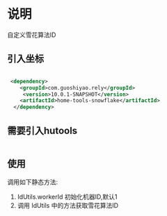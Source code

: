 # 说明

自定义雪花算法ID

## 引入坐标
```xml

 <dependency>
    <groupId>com.guoshiyao.rely</groupId>
     <version>10.0.1-SNAPSHOT</version>
    <artifactId>home-tools-snowflake</artifactId>
  </dependency>

```
     
     
     
## 需要引入hutools

```xml


```


## 使用

调用如下静态方法:

1. IdUtils.workerId 初始化机器ID,默认1
2. 调用 IdUtils 中的方法获取雪花算法ID